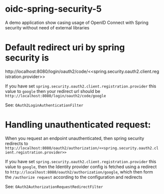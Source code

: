 # oidc-spring-security-5
A demo application show casing usage of OpenID Connect with Spring security without need of external libraries

# Default redirect uri by spring security is 
http://localhost:8080/login/oauth2/code/<<spring.security.oauth2.client.registration.provider>>

If you have set `spring.security.oauth2.client.registration.provider` this value to `google` then
your redirect url should be `http://localhost:8080/login/oauth2/code/google`

See: `OAuth2LoginAuthenticationFilter`

# Handling unauthenticated request:

When you request an endpoint unauthenticated, then spring security 
redirects to `http://localhost:8080/oauth2/authorization/<<spring.security.oauth2.client.registration.provider>>`

If you have set `spring.security.oauth2.client.registration.provider` this value to `google`, then
the Identity provider config is fetched using a redirect to `http://localhost:8080/oauth2/authorization/google`,
which then form the `/authorize request` according to the configuration and redirects

See: `OAuth2AuthorizationRequestRedirectFilter`
